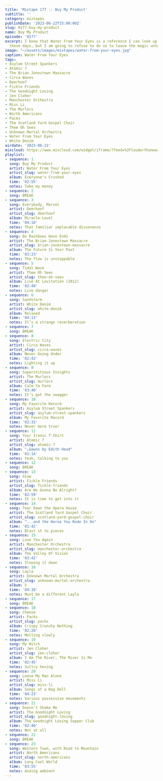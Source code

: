 ```yaml
---
title: 'Mixtape 177 :: Buy My Product'
subtitle: ''
category: mixtapes
publishDate: '2023-06-22T15:00:00Z'
slug: 0177-buy-my-product
name: Buy My Product
episode: '0177'
excerpt: I know that Water From Your Eyes is a reference I can look up in a second
  these days, but I am going to refuse to do so to leave the magic untainted.
image: "~/assets/images/mixtapes/water-from-your-eyes.jpg"
caption: Water From Your Eyes
tags:
- Asylum Street Spankers
- Atomic 7
- The Brian Jonestown Massacre
- Circa Waves
- Deerhoof
- Fickle Friends
- The Goodnight Loving
- Jen Cloher
- Manchester Orchestra
- Miss Li
- The Murlocs
- North Americans
- Packs
- The Scotland Yard Gospel Choir
- Thee Oh Sees
- Unknown Mortal Orchestra
- Water From Your Eyes
- White Denim
airdate: '2023-06-22'
mixcloud: https://www.mixcloud.com/widget/iframe/?feed=%2Flouderthanwar%2Fthe-mixtape-buy-my-product%2F&hide_artwork=1&hide_cover=1
playlist:
- sequence: 1
  song: Buy My Product
  artist: Water From Your Eyes
  artist_slug: water-from-your-eyes
  album: Everyone's Crushed
  time: '02:55'
  notes: Take my money
- sequence: 2
  song: BREAK
- sequence: 3
  song: Everybody, Marvel
  artist: Deerhoof
  artist_slug: deerhoof
  album: Miracle-Level
  time: '04:10'
  notes: That familiar implacable dissonance
- sequence: 4
  song: Do Rainbows Have Ends
  artist: The Brian Jonestown Massacre
  artist_slug: brian-jonestown-massacre
  album: The Future Is Your Past
  time: '03:23'
  notes: The flow is unstoppable
- sequence: 5
  song: Tidal Wave
  artist: Thee Oh Sees
  artist_slug: thee-oh-sees
  album: Live At Levitation (2012)
  time: '02:49'
  notes: Live danger
- sequence: 6
  song: Sandstorm
  artist: White Denim
  artist_slug: white-denim
  album: Relaxed
  time: '04:13'
  notes: It’s a strange reverberation
- sequence: 7
  song: BREAK
- sequence: 8
  song: Electric City
  artist: Circa Waves
  artist_slug: circa-waves
  album: Never Going Under
  time: '02:42'
  notes: Lighting it up
- sequence: 9
  song: Superstitious Insights
  artist: The Murlocs
  artist_slug: murlocs
  album: Calm Ya Farm
  time: '03:40'
  notes: It’s got the swagger
- sequence: 10
  song: My Favorite Record
  artist: Asylum Street Spankers
  artist_slug: asylum-street-spankers
  album: My Favorite Record
  time: '02:33'
  notes: Never more true!
- sequence: 11
  song: Your Ironic T-Shirt
  artist: Atomic 7
  artist_slug: atomic-7
  album: "…Gowns by Edith Head"
  time: '01:14'
  notes: Yeah, talking to you
- sequence: 12
  song: BREAK
- sequence: 13
  song: Glow
  artist: Fickle Friends
  artist_slug: fickle-friends
  album: Are We Gonna Be Alright?
  time: '02:59'
  notes: It is time to get into it
- sequence: 14
  song: Tear Down the Opera House
  artist: The Scotland Yard Gospel Choir
  artist_slug: scotland-yard-gospel-choir
  album: "...and the Horse You Rode In On"
  time: '01:42'
  notes: Blast it to pieces
- sequence: 15
  song: Lose You Again
  artist: Manchester Orchestra
  artist_slug: manchester-orchestra
  album: The Valley Of Vision
  time: '03:42'
  notes: Slowing it down
- sequence: 16
  song: Layla
  artist: Unknown Mortal Orchestra
  artist_slug: unknown-mortal-orchestra
  album: V
  time: '04:10'
  notes: Must be a different Layla
- sequence: 17
  song: BREAK
- sequence: 18
  song: Cheese
  artist: Packs
  artist_slug: packs
  album: Crispy Crunchy Nothing
  time: '02:20'
  notes: Melting slowly
- sequence: 19
  song: My Witch
  artist: Jen Cloher
  artist_slug: jen-cloher
  album: I Am The River, The River Is Me
  time: '02:45'
  notes: Sultry hexing
- sequence: 20
  song: Leave My Man Alone
  artist: Miss Li
  artist_slug: miss-li
  album: Songs of a Rag Doll
  time: '04:23'
  notes: Various possessive movements
- sequence: 21
  song: Doesn't Shake Me
  artist: The Goodnight Loving
  artist_slug: goodnight-loving
  album: The Goodnight Loving Supper Club
  time: '02:40'
  notes: Not at all
- sequence: 22
  song: BREAK
- sequence: 23
  song: Western Town, with Road to Mountain
  artist: North Americans
  artist_slug: north-americans
  album: Long Cool World
  time: '03:55'
  notes: Analog ambient
---
```


